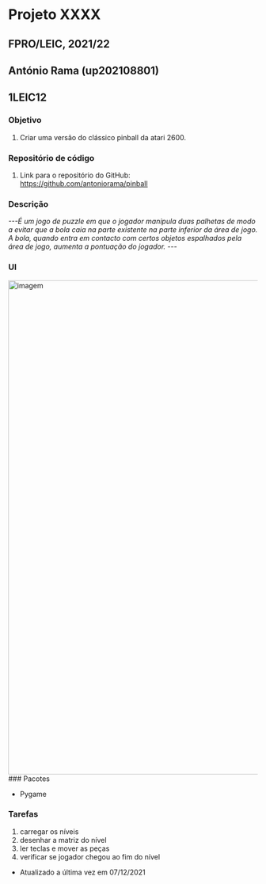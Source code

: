 # Projeto XXXX
## FPRO/LEIC, 2021/22
## António Rama (up202108801)
## 1LEIC12

### Objetivo

1. Criar uma versão do clássico pinball da atari 2600.

### Repositório de código

1) Link para o repositório do GitHub: https://github.com/antoniorama/pinball

### Descrição

*---É um jogo de puzzle em que o jogador manipula duas palhetas de modo a evitar que a bola caia
na parte existente na parte inferior da área de jogo. A bola, quando entra em contacto com certos 
objetos espalhados pela área de jogo, aumenta a pontuação do jogador. ---*

### UI

<img width="998" alt="imagem" src="https://user-images.githubusercontent.com/96125703/150325544-17e8871d-644e-4719-a881-420c2dd50d71.png">
### Pacotes

- Pygame

### Tarefas

1. carregar os níveis
1. desenhar a matriz do nível
1. ler teclas e mover as peças
2. verificar se jogador chegou ao fim do nível

- Atualizado a última vez em 07/12/2021
